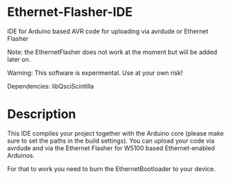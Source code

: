 Ethernet-Flasher-IDE
====================

IDE for Arduino based AVR code for uploading via avrdude or Ethernet Flasher

Note: the EthernetFlasher does not work at the moment but will be added later on.

Warning:
This software is experimental. Use at your own risk!

Dependencies:
libQsciScintilla

Description
====================
This IDE compiles your project together with the Arduino core (please make sure to set the paths in the build settings).
You can upload your code via avrdude and via the Ethernet Flasher for W5100 based Ethernet-enabled Arduinos.

For that to work you need to burn the EthernetBootloader to your device. 
